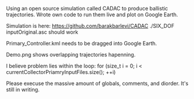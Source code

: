 Using an open source simulation called CADAC to produce ballistic trajectories. Wrote own code to run them live and plot on Google Earth.

Simulation is here: https://github.com/barakbarlevi/CADAC
./SIX_DOF inputOriginal.asc 
should work

Primary_Controller.kml needs to be dragged into Google Earth.

Demo.png shows overlapping trajectories hapenning.

I believe problem lies within the loop:
for (size_t i = 0; i < currentCollectorPriamryInputFiles.size(); ++i)

Please execuse the massive amount of globals, comments, and diorder. It's still in writing.
